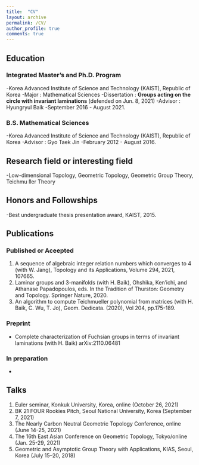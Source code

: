 ```yaml
---
title:  "CV"
layout: archive
permalink: /CV/
author_profile: true
comments: true
---
```


 
## Education


### Integrated Master’s and Ph.D. Program

-Korea Advanced Institute of Science and Technology (KAIST), Republic of Korea
-Major : Mathematical Sciences
-Dissertation : **Groups acting on the circle with invariant laminations** (defended on Jun. 8, 2021)
-Advisor : Hyungryul Baik
-September 2016 - August 2021.


### B.S. Mathematical Sciences

-Korea Advanced Institute of Science and Technology (KAIST), Republic of Korea
-Advisor : Gyo Taek Jin 
-February 2012 - August 2016.

## Research field or interesting field

-Low-dimensional Topology, Geometric Topology, Geometric Group Theory, Teichmu ̈ller Theory

## Honors and Followships

-Best undergraduate thesis presentation award, KAIST, 2015.

## Publications

### Published or Aceepted 

1. A sequence of algebraic integer relation numbers which converges to 4 (with W. Jang), Topology and its Applications, Volume 294, 2021, 107665.
1. Laminar groups and 3-manifolds (with H. Baik), Ohshika, Ken’ichi, and Athanase Papadopoulos, eds. In the Tradition of Thurston: Geometry and Topology. Springer Nature, 2020.
1. An algorithm to compute Teichmueller polynomial from matrices (with H. Baik, C. Wu, T. Jo), Geom. Dedicata. (2020), Vol 204, pp.175-189.

### Preprint

- Complete characterization of Fuchsian groups in terms of invariant laminations (with H. Baik) arXiv:2110.06481

### In preparation
-

## Talks

1. Euler seminar, Konkuk University, Korea, online (October 26, 2021)
1. BK 21 FOUR Rookies Pitch, Seoul National University, Korea (September 7, 2021) 
1. The Nearly Carbon Neutral Geometric Topology Conference, online (June 14-25, 2021)
1. The 16th East Asian Conference on Geometric Topology, Tokyo/online (Jan. 25-29, 2021)
1. Geometric and Asymptotic Group Theory with Applications, KIAS, Seoul, Korea (July 15–20, 2018)

